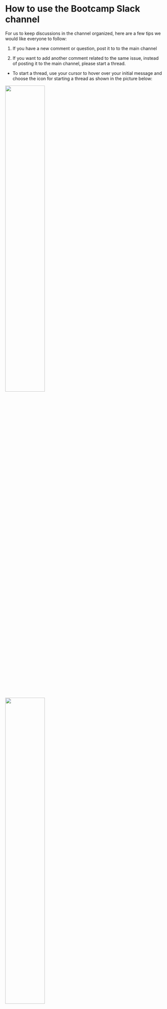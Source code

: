 # How to use the Bootcamp Slack channel

For us to keep discussions in the channel organized, here are a few tips we would like everyone to follow:

1. If you have a new comment or question, post it to to the main channel

2. If you want to add another comment related to the same issue, instead of posting it to the main channel, please start a thread.
  - To  start a thread, use your cursor to hover over your initial message and choose the icon for starting a thread as shown in the picture below:
<img src="https://raw.githubusercontent.com/elisadonnard/bootcamp/master/images/thread.png" width="50%">

<img src="https://raw.githubusercontent.com/elisadonnard/bootcamp/master/images/threadGIF.gif" width="50%">

3. If you want to reply to someone else's message or add your own related question, follow this same rule and do so with a thread.

4. We will try to answer your questions on slack with messages first, but if it is not possible to solve the issue like that, we will start a direct call to you using slack.

5. To view threads that are already open, simply click on the reply link that will show up on a message that has started a thread:

6. You can also make sure you get notifications for any updates on a thread, by clicking the
